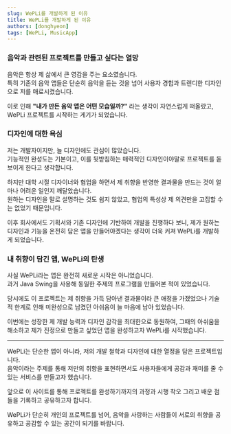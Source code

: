 ```yaml
---
slug: WePLi를 개발하게 된 이유
title: WePLi를 개발하게 된 이유
authors: [donghyeon]
tags: [WePLi, MusicApp]
---
```


<!-- truncate -->

### 음악과 관련된 프로젝트를 만들고 싶다는 열망

음악은 항상 제 삶에서 큰 영감을 주는 요소였습니다.   
특히 기존의 음악 앱들은 단순히 음악을 듣는 것을 넘어 사용자 경험과 트렌디한 디자인으로 저를 매료시켰습니다.

이로 인해 **"내가 만든 음악 앱은 어떤 모습일까?"** 라는 생각이 자연스럽게 떠올랐고,   
WePLi 프로젝트를 시작하는 게기가 되었습니다.

### 디자인에 대한 욕심

저는 개발자이지만, 늘 디자인에도 관심이 많았습니다.   
기능적인 완성도는 기본이고, 이를 뒷받침하는 매력적인 디자인이야말로 프로젝트를 돋보이게 한다고 생각합니다.

하지만 대학 시절 디자이너와 협업을 하면서 제 취향을 반영한 결과물을 만드는 것이 얼마나 어려운 일인지 깨달았습니다.   
원하는 디자인을 말로 설명하는 것도 쉽지 않았고, 협업의 특성상 제 의견만을 고집할 수는 없었기 때문입니다.

이후 회사에서도 기획서와 기존 디자인에 기반하여 개발을 진행하다 보니, 제가 원하는 디자인과 기능을 온전히 담은 앱을 만들어야겠다는 생각이 더욱 커져 WePLi를 개발하게 되었습니다.

### 내 취향이 담긴 앱, WePLi의 탄생

사실 WePLi라는 앱은 완전히 새로운 시작은 아니었습니다.   
과거 Java Swing을 사용해 동일한 주제의 프로그램을 만들어본 적이 있었습니다.

당시에도 이 프로젝트는 제 취향을 가득 담아낸 결과물이라 큰 애정을 가졌었으나 기술적 한계로 인해 미완성으로 남겼던 아쉬움이 늘 마음에 남아 있었습니다.

이번에는 성장한 제 개발 능력과 디자인 감각을 최대한으로 동원하여, 그때의 아쉬움을 해소하고 제가 진정으로 만들고 싶었던 앱을 완성하고자 WePLi를 시작했습니다.

---

WePLi는 단순한 앱이 아니라, 저의 개발 철학과 디자인에 대한 열정을 담은 프로젝트입니다.    
음악이라는 주제를 통해 저만의 취향을 표현하면서도 사용자들에게 공감과 재미를 줄 수 있는 서비스를 만들고자 했습니다.

앞으로 이 사이트를 통해 프로젝트를 완성하기까지의 과정과 시행 착오 그리고 배운 점들을 기록하고 공유하고자 합니다.

WePLi가 단순히 개인의 프로젝트를 넘어, 음악을 사랑하는 사람들이 서로의 취향을 공유하고 공감할 수 있는 공간이 되기를 바랍니다.